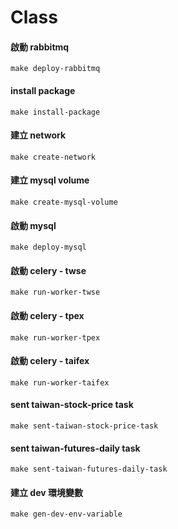 # Class

#### 啟動 rabbitmq
    make deploy-rabbitmq

#### install package
    make install-package

#### 建立 network
    make create-network

#### 建立 mysql volume
    make create-mysql-volume

#### 啟動 mysql
    make deploy-mysql

#### 啟動 celery - twse
    make run-worker-twse

#### 啟動 celery - tpex
    make run-worker-tpex

#### 啟動 celery - taifex
    make run-worker-taifex

#### sent taiwan-stock-price task
    make sent-taiwan-stock-price-task

#### sent taiwan-futures-daily task
    make sent-taiwan-futures-daily-task

#### 建立 dev 環境變數
    make gen-dev-env-variable

